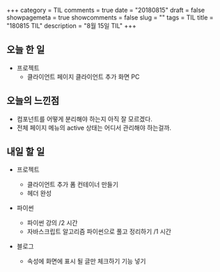 +++
category = TIL
comments = true
date = "20180815"
draft = false
showpagemeta = true
showcomments = false
slug = ""
tags = TIL
title = "180815 TIL"
description = "8월 15일 TIL"
+++

## 오늘 한 일

- 프로젝트
  - 클라이언트 페이지 클라이언트 추가 화면 PC

## 오늘의 느낀점

- 컴포넌트를 어떻게 분리해야 하는지 아직 잘 모르겠다.
- 전체 페이지 메뉴의 active 상태는 어디서 관리해야 하는걸까.

## 내일 할 일

- 프로젝트

  - 클라이언트 추가 폼 컨테이너 만들기
  - 헤더 완성

- 파이썬

  - 파이썬 강의 /2 시간
  - 자바스크립트 알고리즘 파이썬으로 풀고 정리하기 /1 시간

- 블로그

  - 속성에 화면에 표시 될 글만 체크하기 기능 넣기
